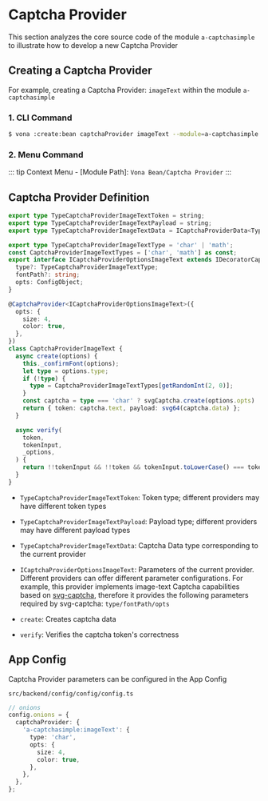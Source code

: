 # Captcha Provider

This section analyzes the core source code of the module `a-captchasimple` to illustrate how to develop a new Captcha Provider

## Creating a Captcha Provider

For example, creating a Captcha Provider: `imageText` within the module `a-captchasimple`

### 1. CLI Command

``` bash
$ vona :create:bean captchaProvider imageText --module=a-captchasimple
```

### 2. Menu Command

::: tip
Context Menu - [Module Path]: `Vona Bean/Captcha Provider`
:::

## Captcha Provider Definition

``` typescript
export type TypeCaptchaProviderImageTextToken = string;
export type TypeCaptchaProviderImageTextPayload = string;
export type TypeCaptchaProviderImageTextData = ICaptchaProviderData<TypeCaptchaProviderImageTextToken, TypeCaptchaProviderImageTextPayload>;

export type TypeCaptchaProviderImageTextType = 'char' | 'math';
const CaptchaProviderImageTextTypes = ['char', 'math'] as const;
export interface ICaptchaProviderOptionsImageText extends IDecoratorCaptchaProviderOptions {
  type?: TypeCaptchaProviderImageTextType;
  fontPath?: string;
  opts: ConfigObject;
}

@CaptchaProvider<ICaptchaProviderOptionsImageText>({
  opts: {
    size: 4,
    color: true,
  },
})
class CaptchaProviderImageText {
  async create(options) {
    this._confirmFont(options);
    let type = options.type;
    if (!type) {
      type = CaptchaProviderImageTextTypes[getRandomInt(2, 0)];
    }
    const captcha = type === 'char' ? svgCaptcha.create(options.opts) : svgCaptcha.createMathExpr(options.opts);
    return { token: captcha.text, payload: svg64(captcha.data) };
  }

  async verify(
    token,
    tokenInput,
    _options,
  ) {
    return !!tokenInput && !!token && tokenInput.toLowerCase() === token.toLowerCase();
  }
}
```

- `TypeCaptchaProviderImageTextToken`: Token type; different providers may have different token types

- `TypeCaptchaProviderImageTextPayload`: Payload type; different providers may have different payload types

- `TypeCaptchaProviderImageTextData`: Captcha Data type corresponding to the current provider

- `ICaptchaProviderOptionsImageText`: Parameters of the current provider. Different providers can offer different parameter configurations. For example, this provider implements image-text Captcha capabilities based on [svg-captcha](https://github.com/produck/svg-captcha), therefore it provides the following parameters required by svg-captcha: `type/fontPath/opts`
- `create`: Creates captcha data
- `verify`: Verifies the captcha token's correctness

## App Config

Captcha Provider parameters can be configured in the App Config

`src/backend/config/config/config.ts`

``` typescript
// onions
config.onions = {
  captchaProvider: {
    'a-captchasimple:imageText': {
      type: 'char',
      opts: {
        size: 4,
        color: true,
      },
    },
  },
};
```
